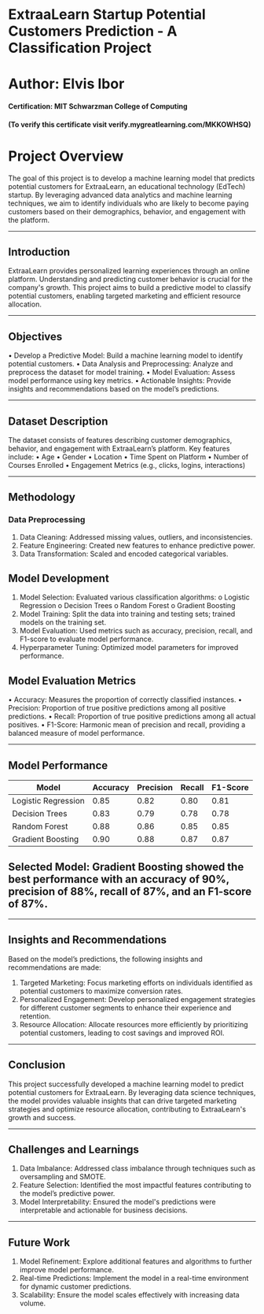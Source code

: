 # ExtraaLearn Startup Potential Customers Prediction - A Classification Project
# Author: Elvis Ibor

#### Certification: MIT Schwarzman College of Computing
#### (To verify this certificate visit verify.mygreatlearning.com/MKKOWHSQ)


# Project Overview
The goal of this project is to develop a machine learning model that predicts potential customers for ExtraaLearn, an educational technology (EdTech) startup. By leveraging advanced data analytics and machine learning techniques, we aim to identify individuals who are likely to become paying customers based on their demographics, behavior, and engagement with the platform.
________________________________________
## Introduction
ExtraaLearn provides personalized learning experiences through an online platform. Understanding and predicting customer behavior is crucial for the company's growth. This project aims to build a predictive model to classify potential customers, enabling targeted marketing and efficient resource allocation.
________________________________________
## Objectives
•	Develop a Predictive Model: Build a machine learning model to identify potential customers.
•	Data Analysis and Preprocessing: Analyze and preprocess the dataset for model training.
•	Model Evaluation: Assess model performance using key metrics.
•	Actionable Insights: Provide insights and recommendations based on the model’s predictions.
________________________________________
## Dataset Description
The dataset consists of features describing customer demographics, behavior, and engagement with ExtraaLearn’s platform. Key features include:
•	Age
•	Gender
•	Location
•	Time Spent on Platform
•	Number of Courses Enrolled
•	Engagement Metrics (e.g., clicks, logins, interactions)
________________________________________
## Methodology

### Data Preprocessing
1.	Data Cleaning: Addressed missing values, outliers, and inconsistencies.
2.	Feature Engineering: Created new features to enhance predictive power.
3.	Data Transformation: Scaled and encoded categorical variables.
## Model Development
1.	Model Selection: Evaluated various classification algorithms:
o	Logistic Regression
o	Decision Trees
o	Random Forest
o	Gradient Boosting
2.	Model Training: Split the data into training and testing sets; trained models on the training set.
3.	Model Evaluation: Used metrics such as accuracy, precision, recall, and F1-score to evaluate model performance.
4.	Hyperparameter Tuning: Optimized model parameters for improved performance.
## Model Evaluation Metrics
•	Accuracy: Measures the proportion of correctly classified instances.
•	Precision: Proportion of true positive predictions among all positive predictions.
•	Recall: Proportion of true positive predictions among all actual positives.
•	F1-Score: Harmonic mean of precision and recall, providing a balanced measure of model performance.
________________________________________________________________________________________________________
## Model Performance
| Model              | Accuracy | Precision | Recall | F1-Score |
|--------------------|----------|-----------|--------|----------|
| Logistic Regression| 0.85     | 0.82      | 0.80   | 0.81     |
| Decision Trees     | 0.83     | 0.79      | 0.78   | 0.78     |
| Random Forest      | 0.88     | 0.86      | 0.85   | 0.85     |
| Gradient Boosting  | 0.90     | 0.88      | 0.87   | 0.87     |

## Selected Model: Gradient Boosting showed the best performance with an accuracy of 90%, precision of 88%, recall of 87%, and an F1-score of 87%.

________________________________________
## Insights and Recommendations
Based on the model’s predictions, the following insights and recommendations are made:
1.	Targeted Marketing: Focus marketing efforts on individuals identified as potential customers to maximize conversion rates.
2.	Personalized Engagement: Develop personalized engagement strategies for different customer segments to enhance their experience and retention.
3.	Resource Allocation: Allocate resources more efficiently by prioritizing potential customers, leading to cost savings and improved ROI.
________________________________________
## Conclusion
This project successfully developed a machine learning model to predict potential customers for ExtraaLearn. By leveraging data science techniques, the model provides valuable insights that can drive targeted marketing strategies and optimize resource allocation, contributing to ExtraaLearn's growth and success.
________________________________________
## Challenges and Learnings
1.	Data Imbalance: Addressed class imbalance through techniques such as oversampling and SMOTE.
2.	Feature Selection: Identified the most impactful features contributing to the model’s predictive power.
3.	Model Interpretability: Ensured the model's predictions were interpretable and actionable for business decisions.
________________________________________
## Future Work
1.	Model Refinement: Explore additional features and algorithms to further improve model performance.
2.	Real-time Predictions: Implement the model in a real-time environment for dynamic customer predictions.
3.	Scalability: Ensure the model scales effectively with increasing data volume.



